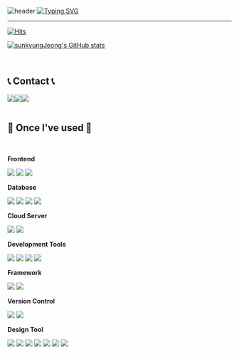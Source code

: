  

![header](https://capsule-render.vercel.app/api?type=waving&color=6994CDEE&text=&animation=twinkling&height=80)
[![Typing SVG](https://readme-typing-svg.demolab.com?font=Alkatra&weight=500&size=45&duration=3500&pause=3&color=6994CDEE&center=false&vCenter=false&multiline=true&repeat=true&width=1000&height=100&lines=Welcome+to+sunkyungJeong's+GitHub!👋)](https://git.io/typing-svg)
 
<div align="left">

-------

[![Hits](https://hits.seeyoufarm.com/api/count/incr/badge.svg?url=https%3A%2F%2Fgithub.com%2Fbi-sz&count_bg=%23FFB6F3&title_bg=%23555555&icon=&icon_color=%23E7E7E7&title=GITHUB&edge_flat=false)](https://hits.seeyoufarm.com)  

[![sunkyungJeong's GitHub stats](https://github-readme-stats.vercel.app/api?username=sunkyungJeong&include_all_commits=true&show_icons=true&theme=cobalt)](https://github.com/bi-sz/github-readme-stats)
 
<br>
 
## 📞 Contact 📞
<div style="display:flex; flex-direction:row;">
    <a href="sunkyoung03155@gmail.com">
        <img src="https://img.shields.io/badge/Gmail-EA4335?style=for-the-badge&logo=Gmail&logoColor=white"> 
    </a>
    <a href="https://open.kakao.com/o/syPTPsEf">
        <img src="https://img.shields.io/badge/KakaoTalk-FFCD00?style=for-the-badge&logoColor=black&logo=KakaoTalk"> 
    </a>
    <a href="https://www.instagram.com/s_nky_ng">
        <img src="https://img.shields.io/badge/Instagram-E4405F?style=for-the-badge&logo=Instagram&logoColor=white"> 
    </a>
</div><br>
    
## 🔨 Once I've used 🔨
<div style="display:flex; flex-direction:column; align-items:flex-start;">
 <br>
    <!-- Frontend -->
    <p><strong>Frontend</strong></p>
    <div>
             <img src="https://img.shields.io/badge/C-A8B9CC?style=flat-square&logo=C&logoColor=white"/>
        <img src="https://img.shields.io/badge/React-61DAFB?style=flat-square&logo=react&logoColor=black">
       <img src="https://img.shields.io/badge/java-007396?style=for-the-square&logo=java&logoColor=white">
    </div>
    <!-- Database -->
    <p><strong>Database</strong></p>
    <div>
     <img src="https://img.shields.io/badge/firebase-FFCA28?style=for-the-badge&logo=firebase&logoColor=white">     
     <img src="https://img.shields.io/badge/mysql-4479A1?style=for-the-badge&logo=mysql&logoColor=white"> 
     <img src="https://img.shields.io/badge/oracle-F80000?style=for-the-badge&logo=oracle&logoColor=white"> 
<img src="https://img.shields.io/badge/postgres-%23316192.svg?style=for-the-badge&logo=postgresql&logoColor=white"></a>
    </div>
    <!-- Cloud Server -->
    <p><strong>Cloud Server</strong></p>
    <div>
     <img src="https://img.shields.io/badge/Amazon AWS-232F3E?style=for-the-badge&logo=amazon aws&logoColor=white"> 
     <img src="https://img.shields.io/badge/Amazon%20DynamoDB-4053D6?style=for-the-badge&logo=Amazon%20DynamoDB&logoColor=white"></a>
    </div>
    <!-- Development Tools -->
    <p><strong>Development Tools</strong></p>
    <div>
     <img src="https://img.shields.io/badge/Visual Studio-5C2D91?style=flat-square&logo=visual-studio&logoColor=white">
     <img src="https://img.shields.io/badge/IntelliJ IDEA-000000?style=flat-square&logo=intellij-idea&logoColor=white">
     <img src="https://img.shields.io/badge/Visual Studio Code-007ACC?style=flat-square&logo=visual-studio-code&logoColor=white">
     <img src="https://img.shields.io/badge/Eclipse IDE-2C2255?style=flat-square&logo=eclipse-ide&logoColor=white">
    </div>
    <!-- Framework -->
    <p><strong>Framework</strong></p>
    <div>
        <img src="https://img.shields.io/badge/Spring-6DB33F?style=flat-square&logo=spring&logoColor=white">
        <img src="https://img.shields.io/badge/Spring Boot-6DB33F?style=flat-square&logo=spring-boot&logoColor=white">
    </div>
    <!-- Version Control -->
    <p><strong>Version Control</strong></p>
    <div>
        <img src="https://img.shields.io/badge/Git-F05032?style=flat-square&logo=git&logoColor=white">
        <img src="https://img.shields.io/badge/GitHub-181717?style=flat-square&logo=github&logoColor=white">
    </div>
    <!-- Design Tool -->
    <p><strong>Design Tool</strong></p>
    <div>
        <img src="https://img.shields.io/badge/Figma-F24E1E?style=flat-square&logo=figma&logoColor=white">
        <img src="https://img.shields.io/badge/StarUML-7D57C1?style=flat-square&logo=staruml&logoColor=white">
<img src="https://img.shields.io/badge/Adobe XD-FF61F6?style=flat-square&logo=Adobe XD&logoColor=white"/>
<img src="https://img.shields.io/badge/Adobe InDesign-FF3366?style=flat-square&logo=Adobe InDesign&logoColor=white"/>
<img src="https://img.shields.io/badge/Adobe Photoshop-31A8FF?style=flat-square&logo=Adobe Photoshop&logoColor=white"/>
<img src="https://img.shields.io/badge/Adobe Illustrator-FF9A00?style=flat-square&logo=Adobe Illustrator&logoColor=white"/>
<img src="https://img.shields.io/badge/Adobe Premiere Pro-9999FF?style=flat-square&logo=Adobe Premiere Pro&logoColor=white"/>
    </div>
</div><br>
</div>
